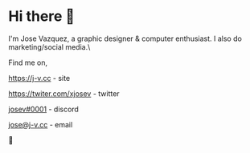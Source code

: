 # Hi there 👋

I'm Jose Vazquez, a graphic designer & computer enthusiast. I also do marketing/social media.\

Find me on, 

https://j-v.cc - site

https://twiter.com/xjosev - twitter

[josev#0001](https://dsc.bio/jose) - discord 

jose@j-v.cc - email


🙂

